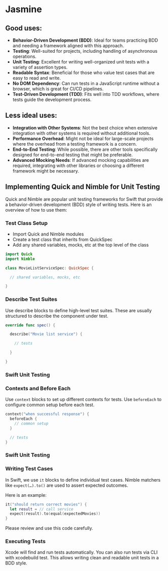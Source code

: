 # Jasmine

## Good uses:

- **Behavior-Driven Development (BDD)**: Ideal for teams practicing BDD and needing a framework aligned with this approach.
- **Testing**: Well-suited for projects, including handling of asynchronous operations.
- **Unit Testing**: Excellent for writing well-organized unit tests with a variety of assertion types.
- **Readable Syntax**: Beneficial for those who value test cases that are easy to read and write.
- **No DOM Dependency**: Can run tests in a JavaScript runtime without a browser, which is great for CI/CD pipelines.
- **Test-Driven Development (TDD)**: Fits well into TDD workflows, where tests guide the development process.

## Less ideal uses:

- **Integration with Other Systems**: Not the best choice when extensive integration with other systems is required without additional tools.
- **Performance Overhead**: Might not be ideal for large-scale projects where the overhead from a testing framework is a concern.
- **End-to-End Testing**: While possible, there are other tools specifically designed for end-to-end testing that might be preferable.
- **Advanced Mocking Needs**: If advanced mocking capabilities are required, integrating with other libraries or choosing a different framework might be necessary.

## Implementing Quick and Nimble for Unit Testing

Quick and Nimble are popular unit testing frameworks for Swift that provide a behavior-driven development (BDD) style of writing tests. Here is an overview of how to use them:

### Test Class Setup

- Import Quick and Nimble modules
- Create a test class that inherits from QuickSpec
- Add any shared variables, mocks, etc at the top level of the class

```swift
import Quick
import Nimble

class MovieListServiceSpec: QuickSpec {

  // shared variables, mocks, etc

}
```

### Describe Test Suites

Use describe blocks to define high-level test suites. These are usually structured to describe the component under test.

```swift
override func spec() {

  describe("Movie list service") {

    // tests

  }

}
```

### Swift Unit Testing  
### Contexts and Before Each

Use `context` blocks to set up different contexts for tests. Use `beforeEach` to configure common setup before each test.

```swift
context("when successful response") {
  beforeEach {
    // common setup 
  }

  // tests
}
```

### Swift Unit Testing  
### Writing Test Cases

In Swift, we use `it` blocks to define individual test cases. Nimble matchers like `expect(…).to()` are used to assert expected outcomes.

Here is an example:

```swift
it("should return correct movies") {
  let result = // call service  
  expect(result).to(equal(expectedMovies)) 
}
```

Please review and use this code carefully.

### Executing Tests
Xcode will find and run tests automatically. You can also run tests via CLI with xcodebuild test. This allows writing clean and readable unit tests in a BDD style.
